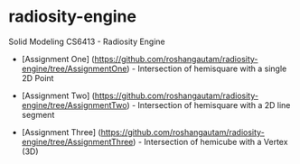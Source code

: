 # radiosity-engine
Solid Modeling CS6413 - Radiosity Engine

- [Assignment One] (https://github.com/roshangautam/radiosity-engine/tree/AssignmentOne) - Intersection of hemisquare with a single 2D Point

- [Assignment Two] (https://github.com/roshangautam/radiosity-engine/tree/AssignmentTwo) - Intersection of hemisquare with a 2D line segment

- [Assignment Three] (https://github.com/roshangautam/radiosity-engine/tree/AssignmentThree) - Intersection of hemicube with a Vertex (3D)

